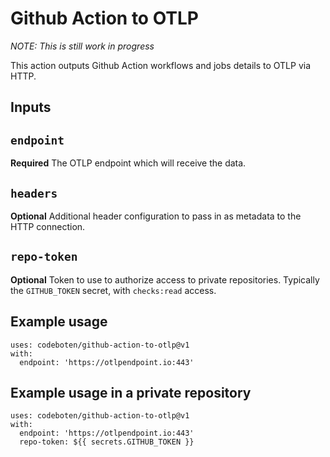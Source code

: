 # Github Action to OTLP

*NOTE: This is still work in progress*

This action outputs Github Action workflows and jobs details to OTLP via HTTP.

## Inputs

## `endpoint`

**Required** The OTLP endpoint which will receive the data.

## `headers`

**Optional** Additional header configuration to pass in as metadata to the HTTP connection.

## `repo-token`

**Optional** Token to use to authorize access to private repositories. Typically the `GITHUB_TOKEN` secret, with `checks:read` access.

## Example usage

```
uses: codeboten/github-action-to-otlp@v1
with:
  endpoint: 'https://otlpendpoint.io:443'
```

## Example usage in a private repository

```
uses: codeboten/github-action-to-otlp@v1
with:
  endpoint: 'https://otlpendpoint.io:443'
  repo-token: ${{ secrets.GITHUB_TOKEN }}
```
